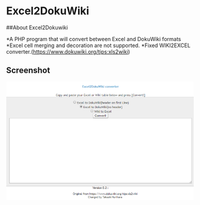 # Excel2DokuWiki

##About Excel2Dokuwiki

*A PHP program that will convert between Excel and DokuWiki formats
*Excel cell merging and decoration are not supported.
*Fixed WIKI2EXCEL converter.(https://www.dokuwiki.org/tips:xls2wiki)


## Screenshot
![Screenshot](screenshot.png)

